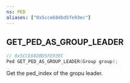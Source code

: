 ```yaml
---
ns: PED
aliases: ["0x5cce68dbd5fe93ec"]
---
```

## GET_PED_AS_GROUP_LEADER

```c
// 0x5CCE68DBD5FE93EC
Ped GET_PED_AS_GROUP_LEADER(Group group);
```

Get the ped_index of the gropu leader.

